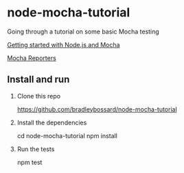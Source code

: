 # node-mocha-tutorial
Going through a tutorial on some basic Mocha testing

[Getting started with Node.js and Mocha](https://semaphoreci.com/community/tutorials/getting-started-with-node-js-and-mocha)

[Mocha Reporters](http://mochajs.org/#reporters)

## Install and run

1.  Clone this repo

    https://github.com/bradleybossard/node-mocha-tutorial

2.  Install the dependencies

    cd node-mocha-tutorial
    npm install

3.  Run the tests

    npm test
